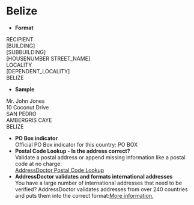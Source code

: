 Belize
======

- **Format**

RECIPIENT  
[BUILDING]  
[SUBBUILDING]  
[HOUSENUMBER STREET_NAME]  
LOCALITY  
[DEPENDENT_LOCALITY]  
BELIZE
- **Sample**

Mr. John Jones  
10 Coconut Drive  
SAN PEDRO  
AMBERGRIS CAYE  
BELIZE
- **PO Box indicator**  
Official PO Box indicator for this country: PO BOX
- **Postal Code Lookup - Is the address correct?**  
Validate a postal address or append missing information like a postal code at no charge:  
[AddressDoctor Postal Code Lookup](http://lookup.addressdoctor.com/lookup/default.aspx?lang=en&country=BLZ)
- **AddressDoctor validates and formats international addresses**  
You have a large number of international addresses that need to be verified? AddressDoctor validates addresses from over 240 countries and puts them into the correct format:[More information.](index.php?id=31&L=1)